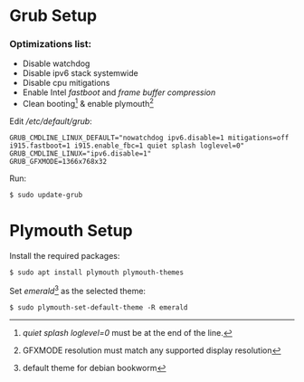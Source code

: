 # Grub Setup
### Optimizations list:
- Disable watchdog
- Disable ipv6 stack systemwide
- Disable cpu mitigations
- Enable Intel *fastboot* and *frame buffer compression*
- Clean booting[^1] & enable plymouth[^2]

Edit */etc/default/grub*:
```
GRUB_CMDLINE_LINUX_DEFAULT="nowatchdog ipv6.disable=1 mitigations=off i915.fastboot=1 i915.enable_fbc=1 quiet splash loglevel=0"
GRUB_CMDLINE_LINUX="ipv6.disable=1"
GRUB_GFXMODE=1366x768x32
```
Run:
```
$ sudo update-grub
```

# Plymouth Setup
Install the required packages:
```
$ sudo apt install plymouth plymouth-themes
```
Set *emerald*[^3] as the selected theme:
```
$ sudo plymouth-set-default-theme -R emerald
```


[^1]: *quiet splash loglevel=0* must be at the end of the line.
[^2]: GFXMODE resolution must match any supported display resolution
[^3]: default theme for debian bookworm
